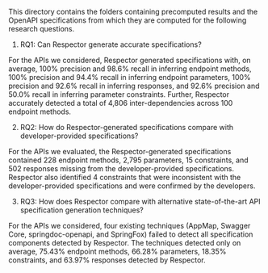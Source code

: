 This directory contains the folders containing precomputed results and the OpenAPI specifications from which they are computed for the following research questions.

1. RQ1: Can Respector generate accurate specifications?

For the APIs we considered, Respector generated specifications with, on average, 100% precision and 98.6% recall in inferring endpoint methods,  100% precision and 94.4% recall in inferring endpoint parameters,	100% precision and 92.6% recall in inferring responses, and 92.6% precision and 50.0% recall in inferring parameter constraints. Further, Respector accurately detected a total of 4,806 inter-dependencies across 100 endpoint methods.

2. RQ2: How do Respector-generated specifications compare with developer-provided specifications?
 
For the APIs we evaluated, the Respector-generated specifications contained 228 endpoint methods, 2,795 parameters, 15 constraints, and 502 responses missing from the developer-provided specifications.
Respector also identified 4 constraints that were inconsistent with the developer-provided specifications and were confirmed by the developers.

3. RQ3: How does Respector compare with alternative state-of-the-art API specification generation techniques?

For the APIs we considered, four existing techniques (AppMap, Swagger Core, springdoc-openapi, and SpringFox) failed to detect all specification components detected by Respector. The techniques detected only on average, 75.43% endpoint methods, 66.28% parameters, 18.35% constraints, and 63.97% responses detected by Respector.

